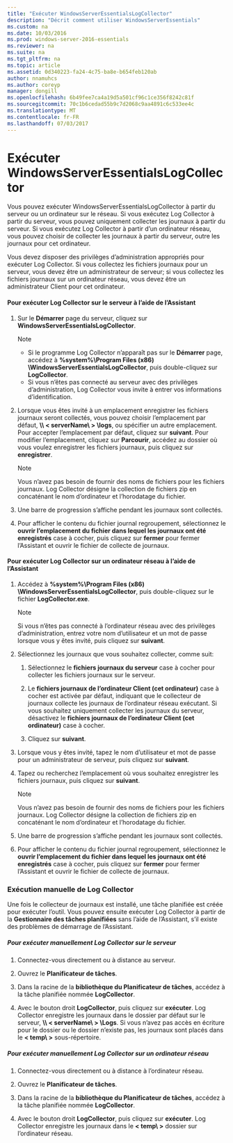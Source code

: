 ```yaml
---
title: "Exécuter WindowsServerEssentialsLogCollector"
description: "Décrit comment utiliser WindowsServerEssentials"
ms.custom: na
ms.date: 10/03/2016
ms.prod: windows-server-2016-essentials
ms.reviewer: na
ms.suite: na
ms.tgt_pltfrm: na
ms.topic: article
ms.assetid: 0d340223-fa24-4c75-ba8e-b654feb120ab
author: nnamuhcs
ms.author: coreyp
manager: dongill
ms.openlocfilehash: 6b49fee7ca4a19d5a501cf96c1ce356f8242c81f
ms.sourcegitcommit: 70c1b6cedad55b9c7d2068c9aa4891c6c533ee4c
ms.translationtype: MT
ms.contentlocale: fr-FR
ms.lasthandoff: 07/03/2017
---
```

# <a name="run-the-windows-server-essentials-log-collector"></a>Exécuter WindowsServerEssentialsLogCollector
Vous pouvez exécuter WindowsServerEssentialsLogCollector à partir du serveur ou un ordinateur sur le réseau. Si vous exécutez Log Collector à partir du serveur, vous pouvez uniquement collecter les journaux à partir du serveur. Si vous exécutez Log Collector à partir d’un ordinateur réseau, vous pouvez choisir de collecter les journaux à partir du serveur, outre les journaux pour cet ordinateur.  
  
 Vous devez disposer des privilèges d’administration appropriés pour exécuter Log Collector. Si vous collectez les fichiers journaux pour un serveur, vous devez être un administrateur de serveur; si vous collectez les fichiers journaux sur un ordinateur réseau, vous devez être un administrateur Client pour cet ordinateur.  
  
#### <a name="to-run-the-log-collector-on-the-server-by-using-the-wizard"></a>Pour exécuter Log Collector sur le serveur à l’aide de l’Assistant  
  
1.  Sur le **Démarrer** page du serveur, cliquez sur **WindowsServerEssentialsLogCollector**.  
  
    > [!NOTE]
    >  -   Si le programme Log Collector n’apparaît pas sur le **Démarrer** page, accédez à **%system%\Program Files (x86) \WindowsServerEssentialsLogCollector**, puis double-cliquez sur **LogCollector**.  
    > -   Si vous n’êtes pas connecté au serveur avec des privilèges d’administration, Log Collector vous invite à entrer vos informations d’identification.  
  
2.  Lorsque vous êtes invité à un emplacement enregistrer les fichiers journaux seront collectés, vous pouvez choisir l’emplacement par défaut, **\\\ < serverName\ > \logs**, ou spécifier un autre emplacement. Pour accepter l’emplacement par défaut, cliquez sur **suivant**. Pour modifier l’emplacement, cliquez sur **Parcourir**, accédez au dossier où vous voulez enregistrer les fichiers journaux, puis cliquez sur **enregistrer**.  
  
    > [!NOTE]
    >  Vous n’avez pas besoin de fournir des noms de fichiers pour les fichiers journaux. Log Collector désigne la collection de fichiers zip en concaténant le nom d’ordinateur et l’horodatage du fichier.  
  
3.  Une barre de progression s’affiche pendant les journaux sont collectés.  
  
4.  Pour afficher le contenu du fichier journal regroupement, sélectionnez le **ouvrir l’emplacement du fichier dans lequel les journaux ont été enregistrés** case à cocher, puis cliquez sur **fermer** pour fermer l’Assistant et ouvrir le fichier de collecte de journaux.  
  
#### <a name="to-run-the-log-collector-on-a-network-computer-by-using-the-wizard"></a>Pour exécuter Log Collector sur un ordinateur réseau à l’aide de l’Assistant  
  
1.  Accédez à **%system%\Program Files (x86) \WindowsServerEssentialsLogCollector**, puis double-cliquez sur le fichier **LogCollector.exe**.  
  
    > [!NOTE]
    >  Si vous n’êtes pas connecté à l’ordinateur réseau avec des privilèges d’administration, entrez votre nom d’utilisateur et un mot de passe lorsque vous y êtes invité, puis cliquez sur **suivant**.  
  
2.  Sélectionnez les journaux que vous souhaitez collecter, comme suit:  
  
    1.  Sélectionnez le **fichiers journaux du serveur** case à cocher pour collecter les fichiers journaux sur le serveur.  
  
    2.  Le **fichiers journaux de l’ordinateur Client (cet ordinateur)** case à cocher est activée par défaut, indiquant que le collecteur de journaux collecte les journaux de l’ordinateur réseau exécutant. Si vous souhaitez uniquement collecter les journaux du serveur, désactivez le **fichiers journaux de l’ordinateur Client (cet ordinateur)** case à cocher.  
  
    3.  Cliquez sur **suivant**.  
  
3.  Lorsque vous y êtes invité, tapez le nom d’utilisateur et mot de passe pour un administrateur de serveur, puis cliquez sur **suivant**.  
  
4.  Tapez ou recherchez l’emplacement où vous souhaitez enregistrer les fichiers journaux, puis cliquez sur **suivant**.  
  
    > [!NOTE]
    >  Vous n’avez pas besoin de fournir des noms de fichiers pour les fichiers journaux. Log Collector désigne la collection de fichiers zip en concaténant le nom d’ordinateur et l’horodatage du fichier.  
  
5.  Une barre de progression s’affiche pendant les journaux sont collectés.  
  
6.  Pour afficher le contenu du fichier journal regroupement, sélectionnez le **ouvrir l’emplacement du fichier dans lequel les journaux ont été enregistrés** case à cocher, puis cliquez sur **fermer** pour fermer l’Assistant et ouvrir le fichier de collecte de journaux.  
  
### <a name="running-the-log-collector-manually"></a>Exécution manuelle de Log Collector  
 Une fois le collecteur de journaux est installé, une tâche planifiée est créée pour exécuter l’outil. Vous pouvez ensuite exécuter Log Collector à partir de la **Gestionnaire des tâches planifiées** sans l’aide de l’Assistant, s’il existe des problèmes de démarrage de l’Assistant.  
  
##### <a name="to-manually-run-the-log-collector-on-the-server"></a>Pour exécuter manuellement Log Collector sur le serveur  
  
1.  Connectez-vous directement ou à distance au serveur.  
  
2.  Ouvrez le **Planificateur de tâches**.  
  
3.  Dans la racine de la **bibliothèque du Planificateur de tâches**, accédez à la tâche planifiée nommée **LogCollector**.  
  
4.  Avec le bouton droit **LogCollector**, puis cliquez sur **exécuter**. Log Collector enregistre les journaux dans le dossier par défaut sur le serveur, **\\\ < serverName\ > \Logs**. Si vous n’avez pas accès en écriture pour le dossier ou le dossier n’existe pas, les journaux sont placés dans le **< temp\ >** sous-répertoire.  
  
##### <a name="to-manually-run-the-log-collector-on-a-network-computer"></a>Pour exécuter manuellement Log Collector sur un ordinateur réseau  
  
1.  Connectez-vous directement ou à distance à l’ordinateur réseau.  
  
2.  Ouvrez le **Planificateur de tâches**.  
  
3.  Dans la racine de la **bibliothèque du Planificateur de tâches**, accédez à la tâche planifiée nommée **LogCollector**.  
  
4.  Avec le bouton droit **LogCollector**, puis cliquez sur **exécuter**. Log Collector enregistre les journaux dans le **< temp\ >** dossier sur l’ordinateur réseau.

